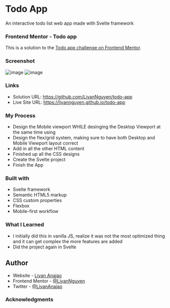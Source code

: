 # Todo App
An interactive todo list web app made with Svelte framework

### Frontend Mentor - Todo app 
This is a solution to the [Todo app challenge on Frontend Mentor](https://www.frontendmentor.io/challenges/todo-app-Su1_KokOW). 

### Screenshot
![image](https://user-images.githubusercontent.com/50958126/200794622-d64e5572-f2da-47b5-bc2d-6d14208a4013.png)
![image](https://user-images.githubusercontent.com/50958126/200794889-1f4bfe70-0b29-47de-96b1-19e6cbf0039a.png)

### Links
- Solution URL: https://github.com/LiyanNguyen/todo-app
- Live Site URL: https://liyannguyen.github.io/todo-app

### My Process
- Design the Mobile viewport WHILE desinging the Desktop Viewport at the same time using
- Design the flex/grid system, making sure to have both Desktop and Mobile Viewport layout correct
- Add in all the other HTML content
- Finished up all the CSS designs
- Create the Svelte project
- Finish the App

### Built with
- Svelte framework
- Semantic HTML5 markup
- CSS custom properties
- Flexbox
- Mobile-first workflow

### What I Learned
- I initially did this in vanilla JS, realize it was not the most optimized thing and it can get complex the more features are added
- Did the project again in Svelte

## Author
- Website - [Liyan Anajao](https://liyannguyen.github.io/Portfolio)
- Frontend Mentor - [@LiyanNguyen](https://frontendmentor.io/profile/LiyanNguyen)
- Twitter - [@LiyanAnajao](https://twitter.com/LiyanAnajao)

### Acknowledgments
